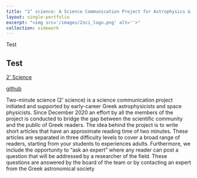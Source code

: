 ```yaml
---
title: "2’ science: A Science Communication Project for Astrophysics & Space Physics"
layout: single-portfolio
excerpt: "<img src='/images/2sci_logo.png' alt=''>"
collection: sidework
---
```

 Test
 
## Test

[2' Science](https://sites.google.com/view/2sciencegr/home?authuser=0)

[github](https://github.com/2-science)

Two-minute science (2’ science) is a science communication project initiated and supported by early-career Greek astrophysicists and space physicists. Since December 2020 an effort by all the members of the project is conducted to bridge the gap between the scientific community and the public of Greek readers. The idea behind the project is to write short articles that have an approximate reading time of two minutes. These articles are separated in three difficulty levels to cover a broad range of readers, starting from your students to experiences adults. Furthermore, we include the opportunity to “ask an expert” where any reader can post a question that will be addressed by a researcher of the field. These questions are answered by the board of the team or by contacting an expert from the Greek astronomical society
